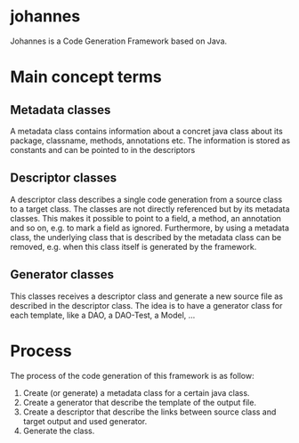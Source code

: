 # johannes
Johannes is a Code Generation Framework based on Java.

# Main concept terms
## Metadata classes
A metadata class contains information about a concret java class about its package, classname, methods, annotations etc.
The information is stored as constants and can be pointed to in the descriptors
## Descriptor classes
A descriptor class describes a single code generation from a source class to a target class. The classes are not directly referenced but by its metadata classes. This makes it possible to point to a field, a method, an annotation and so on, e.g. to mark a field as ignored.
Furthermore, by using a metadata class, the underlying class that is described by the metadata class can be removed, e.g. when this class itself is generated by the framework.

## Generator classes
This classes receives a descriptor class and generate a new source file as described in the descriptor class.
The idea is to have a generator class for each template, like a DAO, a DAO-Test, a Model, ...

# Process
The process of the code generation of this framework is as follow:
1. Create (or generate) a metadata class for a certain java class.
2. Create a generator that describe the template of the output file.
3. Create a descriptor that describe the links between source class and target output and used generator.
4. Generate the class.
